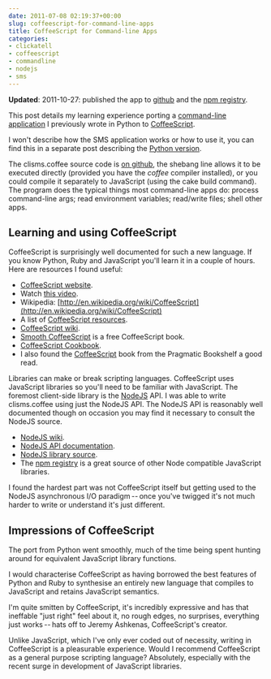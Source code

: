 ```yaml
---
date: 2011-07-08 02:19:37+00:00
slug: coffeescript-for-command-line-apps
title: CoffeeScript for Command-line Apps
categories:
- clickatell
- coffeescript
- commandline
- nodejs
- sms
---
```


**Updated**: 2011-10-27: published the app to [github](https://github.com/srackham/clisms) and the [npm registry](http://search.npmjs.org/#/clisms).

This post details my learning experience porting a [command-line application](/posts/command-line-sms-script/) I previously wrote in Python to [CoffeeScript](http://jashkenas.github.com/coffee-script/).

<!--more-->

I won't describe how the SMS application works or how to use it, you can find this in a separate post describing the [Python version](/posts/command-line-sms-script/).

The clisms.coffee source code is [on github](https://github.com/srackham/clisms/blob/master/clisms.coffee), the shebang line allows it to be executed directly (provided you have the _coffee_ compiler installed), or you could compile it separately to JavaScript (using the cake build command). The program does the typical things most command-line apps do: process command-line args; read environment variables; read/write files; shell other apps.



## Learning and using CoffeeScript

CoffeeScript is surprisingly well documented for such a new language. If you know Python, Ruby and JavaScript you'll learn it in a couple of hours. Here are resources I found useful:

  * [CoffeeScript website](http://jashkenas.github.com/coffee-script/). 
  * Watch [this video](http://blip.tv/jsconf/jsconf2011-jeremy-ashkenas-5258082). 
  * Wikipedia: [http://en.wikipedia.org/wiki/CoffeeScript](http://en.wikipedia.org/wiki/CoffeeScript)
  * A list of [CoffeeScript resources](http://documentcloud.github.com/underscore/). 
  * [CoffeeScript wiki](https://github.com/jashkenas/coffee-script/wiki). 
  * [Smooth CoffeeScript](http://autotelicum.github.com/Smooth-CoffeeScript/) is a free CoffeeScript book. 
  * [CoffeeScript Cookbook](http://coffeescriptcookbook.com/). 
  * I also found the [CoffeeScript](http://pragprog.com/book/tbcoffee/coffeescript) book from the Pragmatic Bookshelf a good read. 

Libraries can make or break scripting languages.  CoffeeScript uses JavaScript libraries so you'll need to be familiar with JavaScript. The foremost client-side library is the [NodeJS](http://nodejs.org/) API. I was able to write clisms.coffee using just the NodeJS API. The NodeJS API is reasonably well documented though on occasion you may find it necessary to consult the NodeJS source.

  * [NodeJS wiki](https://github.com/joyent/node/wiki). 
  * [NodeJS API documentation](http://nodejs.org/docs/latest/api/). 
  * [NodeJS library source](https://github.com/joyent/node/tree/master/lib). 
  * The [npm registry](http://search.npmjs.org/) is a great source of other Node compatible JavaScript libraries. 

I found the hardest part was not CoffeeScript itself but getting used to the NodeJS asynchronous I/O paradigm -- once you've twigged it's not much harder to write or understand it's just different.



## Impressions of CoffeeScript

The port from Python went smoothly, much of the time being spent hunting around for equivalent JavaScript library functions.

I would characterise CoffeeScript as having borrowed the best features of Python and Ruby to synthesise an entirely new language that compiles to JavaScript and retains JavaScript semantics.

I'm quite smitten by CoffeeScript, it's incredibly expressive and has that ineffable "just right" feel about it, no rough edges, no surprises, everything just works -- hats off to Jeremy Ashkenas, CoffeeScript's creator.

Unlike JavaScript, which I've only ever coded out of necessity, writing in CoffeeScript is a pleasurable experience. Would I recommend CoffeeScript as a general purpose scripting language?  Absolutely, especially with the recent surge in development of JavaScript libraries.
